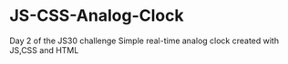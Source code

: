 # JS-CSS-Analog-Clock
Day 2 of the JS30 challenge
Simple real-time analog clock created with JS,CSS and HTML

